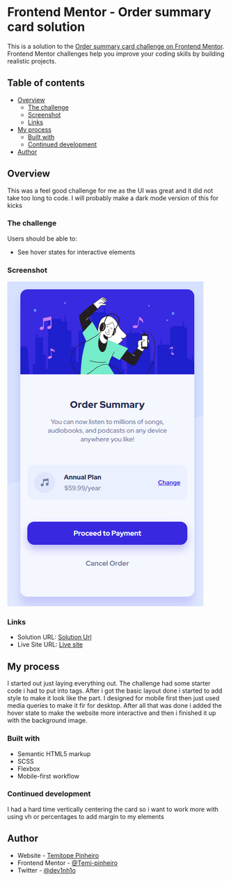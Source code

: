 # Frontend Mentor - Order summary card solution

This is a solution to the [Order summary card challenge on Frontend Mentor](https://www.frontendmentor.io/challenges/order-summary-component-QlPmajDUj). Frontend Mentor challenges help you improve your coding skills by building realistic projects.

## Table of contents

- [Overview](#overview)
  - [The challenge](#the-challenge)
  - [Screenshot](#screenshot)
  - [Links](#links)
- [My process](#my-process)
  - [Built with](#built-with)
  - [Continued development](#continued-development)
- [Author](#author)

## Overview

This was a feel good challenge for me as the UI was great and it did not take too long to code. I will probably make a dark mode version of this for kicks

### The challenge

Users should be able to:

- See hover states for interactive elements

### Screenshot

![screenshot](./images/OrderSummary.png)

### Links

- Solution URL: [Solution Url](https://www.frontendmentor.io/challenges/order-summary-component-QlPmajDUj/hub/html-and-scss-order-summary-component-page-yTSq3gcj4)
- Live Site URL: [Live site](https://temisordersummarycomp.netlify.app/)

## My process

I started out just laying everything out. The challenge had some starter code i had to put into tags. After i got the basic layout done i started to add style to make it look like the part. I designed for mobile first then just used media queries to make it fir for desktop. After all that was done i added the hover state to make the website more interactive and then i finished it up with the background image.

### Built with

- Semantic HTML5 markup
- SCSS
- Flexbox
- Mobile-first workflow

### Continued development

I had a hard time vertically centering the card so i want to work more with using vh or percentages to add margin to my elements

## Author

- Website - [Temitope Pinheiro](https://www.your-site.com)
- Frontend Mentor - [@Temi-pinheiro](https://www.frontendmentor.io/profile/Temi-pinheiro)
- Twitter - [@dev1nh1o](https://www.twitter.com/dev1nh1o)

